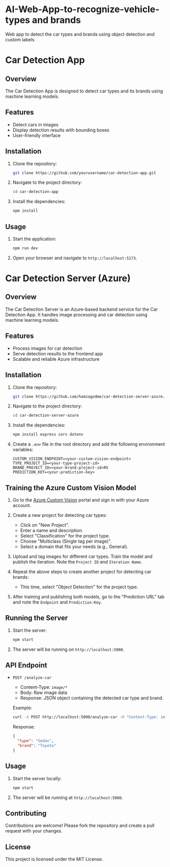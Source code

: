 # AI-Web-App-to-recognize-vehicle-types and brands
Web app to detect the car types and brands using object detection and custom labels


# Car Detection App

## Overview
The Car Detection App is designed to detect car types and its brands using machine learning models.

## Features
- Detect cars in images
- Display detection results with bounding boxes
- User-friendly interface

## Installation
1. Clone the repository:
    ```bash
    git clone https://github.com/yourusername/car-detection-app.git
    ```
2. Navigate to the project directory:
    ```bash
    cd car-detection-app
    ```
3. Install the dependencies:
    ```bash
    npm install
    ```

## Usage
1. Start the application:
    ```bash
    npm run dev
    ```
2. Open your browser and navigate to `http://localhost:5173`.

# Car Detection Server (Azure)

## Overview

The Car Detection Server is an Azure-based backend service for the Car Detection App. It handles image processing and car detection using machine learning models.

## Features

- Process images for car detection
- Serve detection results to the frontend app
- Scalable and reliable Azure infrastructure

## Installation

1. Clone the repository:
   ```bash
   git clone https://github.com/hamzagodme/car-detection-server-azure.git
   ```
2. Navigate to the project directory:
   ```bash
   cd car-detection-server-azure
   ```
3. Install the dependencies:

   ```bash
   npm install express cors dotenv

   ```

3. Create a `.env` file in the root directory and add the following environment variables:
    ```
    CUSTOM_VISION_ENDPOINT=<your-custom-vision-endpoint>
    TYPE_PROJECT_ID=<your-type-project-id>
    BRAND_PROJECT_ID=<your-brand-project-id>RV
    PREDICTION_KEY=<your-prediction-key>
    ```

## Training the Azure Custom Vision Model

1. Go to the [Azure Custom Vision](https://www.customvision.ai/) portal and sign in with your Azure account.

2. Create a new project for detecting car types:
    - Click on "New Project".
    - Enter a name and description.
    - Select "Classification" for the project type.
    - Choose "Multiclass (Single tag per image)".
    - Select a domain that fits your needs (e.g., General).

3. Upload and tag images for different car types. Train the model and publish the iteration. Note the `Project ID` and `Iteration Name`.

4. Repeat the above steps to create another project for detecting car brands:
    - This time, select "Object Detection" for the project type.

5. After training and publishing both models, go to the "Prediction URL" tab and note the `Endpoint` and `Prediction-Key`.

## Running the Server

1. Start the server:
    ```sh
    npm start
    ```

2. The server will be running on `http://localhost:5000`.

## API Endpoint

- `POST /analyze-car`
    - Content-Type: `image/*`
    - Body: Raw image data
    - Response: JSON object containing the detected car type and brand.

    Example:
    ```sh
    curl -X POST http://localhost:5000/analyze-car -H "Content-Type: image/jpeg" --data-binary "@path/to/car/image.jpg"
    ```

    Response:
    ```json
    {
      "type": "Sedan",
      "brand": "Toyota"
    }
    ```
## Usage

1. Start the server locally:
   ```bash
   npm start
   ```
2. The server will be running at `http://localhost:5000`.

## Contributing

Contributions are welcome! Please fork the repository and create a pull request with your changes.

## License

This project is licensed under the MIT License.


